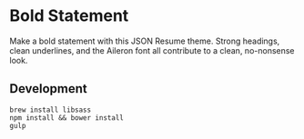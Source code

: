 # Bold Statement

Make a bold statement with this JSON Resume theme. Strong headings, clean underlines, and the Aileron font all contribute to a clean, no-nonsense look.

## Development

```
brew install libsass
npm install && bower install
gulp
```